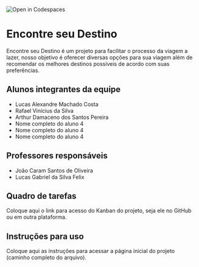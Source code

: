 ![Open in Codespaces](https://classroom.github.com/assets/open-in-codespaces-abfff4d4e15f9e1bd8274d9a39a0befe03a0632bb0f153d0ec72ff541cedbe34.svg)
# Encontre seu Destino

 Encontre seu Destino é um projeto para facilitar o processo da viagem a lazer, nosso objetivo é oferecer diversas opções para sua viagem além de
recomendar os melhores destinos possíveis de acordo com suas preferências.

## Alunos integrantes da equipe

  * Lucas Alexandre Machado Costa
* Rafael Vinícius da Silva
* Arthur Damaceno dos Santos Pereira
* Nome completo do aluno 4
* Nome completo do aluno 4
* Nome completo do aluno 4

## Professores responsáveis

* João Caram Santos de Oliveira
* Lucas Gabriel da Silva Felix

## Quadro de tarefas
Coloque aqui o link para acesso do Kanban do projeto, seja ele no GitHub ou em outra plataforma.

## Instruções para uso
Coloque aqui as instruções para acessar a página inicial do projeto (caminho completo do arquivo).
